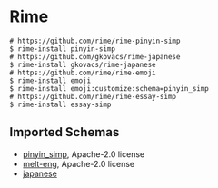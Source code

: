 # Rime

```shell
# https://github.com/rime/rime-pinyin-simp
$ rime-install pinyin-simp
# https://github.com/gkovacs/rime-japanese
$ rime-install gkovacs/rime-japanese
# https://github.com/rime/rime-emoji
$ rime-install emoji
$ rime-install emoji:customize:schema=pinyin_simp
# https://github.com/rime/rime-essay-simp
$ rime-install essay-simp
```

## Imported Schemas

- [pinyin_simp](https://github.com/rime/rime-pinyin-simp), Apache-2.0 license
- [melt-eng](https://github.com/tumuyan/rime-melt), Apache-2.0 license
- [japanese](https://github.com/gkovacs/rime-japanese)
